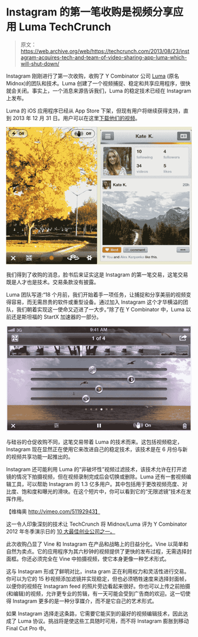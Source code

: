 # Instagram 的第一笔收购是视频分享应用 Luma TechCrunch

> 原文：<https://web.archive.org/web/https://techcrunch.com/2013/08/23/instagram-acquires-tech-and-team-of-video-sharing-app-luma-which-will-shut-down/>

Instagram 刚刚进行了第一次收购，收购了 Y Combinator 公司 [Luma](https://web.archive.org/web/20230202112947/http://luma.io/) (原名 Midnox)的团队和技术。Luma 创建了一个视频捕捉、稳定和共享应用程序，很快就会关闭。事实上，一个消息来源告诉我们，Luma 的稳定技术已经在 Instagram 上发布。

Luma 的 iOS 应用程序已经从 App Store 下架，但现有用户将继续获得支持，直到 2013 年 12 月 31 日。用户可以在这里[下载他们的视频](https://web.archive.org/web/20230202112947/http://luma.io/v)。

![Luma App](img/72c65bb8e22eb40bc76a21078d807dda.png)

我们得到了收购的消息，脸书后来证实这是 Instagram 的第一笔交易，这笔交易既是人才也是技术。交易条款没有披露。

Luma 团队写道:“18 个月前，我们开始着手一项任务，让捕捉和分享美丽的视频变得容易，而无需昂贵的软件或重型设备。通过加入 Instagram 这个才华横溢的团队，我们朝着实现这一使命又迈进了一大步。”除了在 Y Combinator 中，Luma 以前还是斯坦福的 StartX 加速器的一部分。

![Luma Infinite Filters](img/27e294b3e46aeb5cb43d487af3f754a9.png)

与硅谷的仓促收购不同，这笔交易带着 Luma 的技术而来。这包括视频稳定，Instagram 现在显然正在使用它来改进自己的稳定技术，该技术是在 6 月份与新的视频共享功能一起推出的。

Instagram 还可能利用 Luma 的“非破坏性”视频过滤技术，该技术允许在打开滤镜的情况下拍摄视频，但在视频录制完成后会切换或删除。Luma 还有一套视频编辑工具，可以帮助 Instagram 的 1.3 亿多用户。其中包括用于更改视频亮度、对比度、饱和度和曝光的滑块。在这个短片中，你可以看到它的“无限滤镜”技术在发挥作用。

【维梅奥 http://vimeo.com/51192943】

这一令人印象深刻的技术让 TechCrunch 将 Midnox/Luma 评为 Y Combinator 2012 年冬季演示日的 [10 大最佳创业公司之一。](https://web.archive.org/web/20230202112947/https://techcrunch.com/2012/03/27/best-of-y-combinator-demo-day/)

此次收购凸显了 Vine 和 Instagram 在产品和战略上的日益分化。Vine 以简单和自然为卖点。它的应用程序为其六秒钟的视频提供了更快的发布过程，无需选择封面框。你还必须完全在 Vine 中拍摄视频，使它本身更像一种艺术形式。

这与 Instagram 形成了鲜明对比，insta gram 正在利用权力和灵活性进行交易。你可以为它的 15 秒视频添加滤镜并实现稳定，但也必须牺牲速度来选择封面帧，以便你的视频在 Instagram feed 的照片旁边看起来很好。你也可以上传之前拍摄(和编辑)的视频，允许更专业的剪辑，有一天可能会受到广告商的欢迎。这一切使得 Instagram 更多的是一种分享媒介，而不是它自己的艺术形式。

如果 Instagram 选择走这条路，它需要它能买到的最好的视频编辑技术，因此达成了 Luma 协议。挑战将是使这些工具随时可用，而不将 Instagram 膨胀到移动 Final Cut Pro 中。
